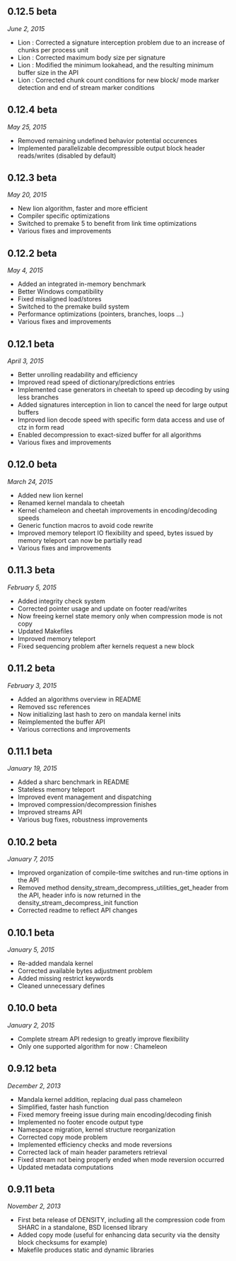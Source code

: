 0.12.5 beta
-----------
*June 2, 2015*

* Lion : Corrected a signature interception problem due to an increase of chunks per process unit
* Lion : Corrected maximum body size per signature
* Lion : Modified the minimum lookahead, and the resulting minimum buffer size in the API
* Lion : Corrected chunk count conditions for new block/ mode marker detection and end of stream marker conditions

0.12.4 beta
-----------
*May 25, 2015*

* Removed remaining undefined behavior potential occurences
* Implemented parallelizable decompressible output block header reads/writes (disabled by default)

0.12.3 beta
-----------
*May 20, 2015*

* New lion algorithm, faster and more efficient
* Compiler specific optimizations
* Switched to premake 5 to benefit from link time optimizations
* Various fixes and improvements

0.12.2 beta
-----------
*May 4, 2015*

* Added an integrated in-memory benchmark
* Better Windows compatibility
* Fixed misaligned load/stores
* Switched to the premake build system
* Performance optimizations (pointers, branches, loops ...)
* Various fixes and improvements

0.12.1 beta
-----------
*April 3, 2015*

* Better unrolling readability and efficiency
* Improved read speed of dictionary/predictions entries
* Implemented case generators in cheetah to speed up decoding by using less branches
* Added signatures interception in lion to cancel the need for large output buffers
* Improved lion decode speed with specific form data access and use of ctz in form read
* Enabled decompression to exact-sized buffer for all algorithms
* Various fixes and improvements

0.12.0 beta
-----------
*March 24, 2015*

* Added new lion kernel
* Renamed kernel mandala to cheetah
* Kernel chameleon and cheetah improvements in encoding/decoding speeds
* Generic function macros to avoid code rewrite
* Improved memory teleport IO flexibility and speed, bytes issued by memory teleport can now be partially read
* Various fixes and improvements

0.11.3 beta
-----------
*February 5, 2015*

* Added integrity check system
* Corrected pointer usage and update on footer read/writes
* Now freeing kernel state memory only when compression mode is not copy
* Updated Makefiles
* Improved memory teleport
* Fixed sequencing problem after kernels request a new block

0.11.2 beta
-----------
*February 3, 2015*

* Added an algorithms overview in README
* Removed ssc references
* Now initializing last hash to zero on mandala kernel inits
* Reimplemented the buffer API
* Various corrections and improvements

0.11.1 beta
-----------
*January 19, 2015*

* Added a sharc benchmark in README
* Stateless memory teleport
* Improved event management and dispatching
* Improved compression/decompression finishes
* Improved streams API
* Various bug fixes, robustness improvements

0.10.2 beta
-----------
*January 7, 2015*

* Improved organization of compile-time switches and run-time options in the API
* Removed method density_stream_decompress_utilities_get_header from the API, header info is now returned in the density_stream_decompress_init function
* Corrected readme to reflect API changes

0.10.1 beta
-----------
*January 5, 2015*

* Re-added mandala kernel
* Corrected available bytes adjustment problem
* Added missing restrict keywords
* Cleaned unnecessary defines

0.10.0 beta
-----------
*January 2, 2015*

* Complete stream API redesign to greatly improve flexibility
* Only one supported algorithm for now : Chameleon

0.9.12 beta
-----------
*December 2, 2013*

* Mandala kernel addition, replacing dual pass chameleon
* Simplified, faster hash function
* Fixed memory freeing issue during main encoding/decoding finish
* Implemented no footer encode output type
* Namespace migration, kernel structure reorganization
* Corrected copy mode problem
* Implemented efficiency checks and mode reversions
* Corrected lack of main header parameters retrieval
* Fixed stream not being properly ended when mode reversion occurred
* Updated metadata computations

0.9.11 beta
-----------
*November 2, 2013*

* First beta release of DENSITY, including all the compression code from SHARC in a standalone, BSD licensed library
* Added copy mode (useful for enhancing data security via the density block checksums for example)
* Makefile produces static and dynamic libraries

